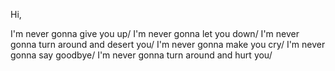 Hi,

I'm never gonna give you up/
I'm never gonna let you down/
I'm never gonna turn around and desert you/
I'm never gonna make you cry/
I'm never gonna say goodbye/
I'm never gonna turn around and hurt you/

